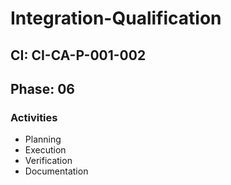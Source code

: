 # Integration-Qualification

## CI: CI-CA-P-001-002
## Phase: 06

### Activities
- Planning
- Execution
- Verification
- Documentation
